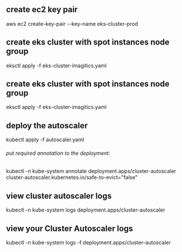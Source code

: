## create ec2 key pair 
aws ec2 create-key-pair --key-name eks-cluster-prod

## create eks cluster with spot instances node group
eksctl apply -f eks-cluster-imagitics.yaml

## create eks cluster with spot instances node group
eksctl apply -f eks-cluster-imagitics.yaml

## deploy the autoscaler
kubectl apply -f autoscaler.yaml

###### put required annotation to the deployment:
kubectl -n kube-system annotate deployment.apps/cluster-autoscaler cluster-autoscaler.kubernetes.io/safe-to-evict="false"

## view cluster autoscaler logs
kubectl -n kube-system logs deployment.apps/cluster-autoscaler

## view your Cluster Autoscaler logs
kubectl -n kube-system logs -f deployment.apps/cluster-autoscaler